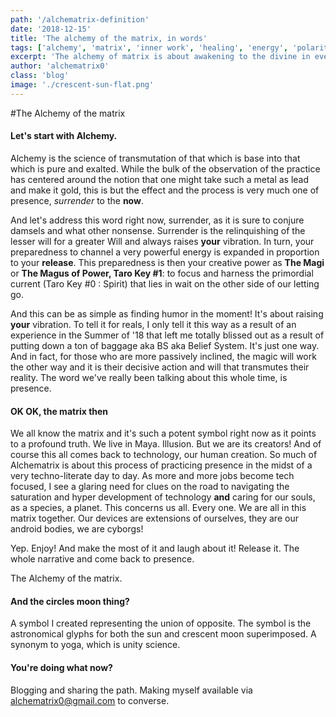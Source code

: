 ```yaml
---
path: '/alchematrix-definition'
date: '2018-12-15'
title: 'The alchemy of the matrix, in words'
tags: ['alchemy', 'matrix', 'inner work', 'healing', 'energy', 'polarity', 'connection', 'Self']
excerpt: 'The alchemy of matrix is about awakening to the divine in every moment'
author: 'alchematrix0'
class: 'blog'
image: './crescent-sun-flat.png'
---
```

#The Alchemy of the matrix

#### Let's start with Alchemy.

Alchemy is the science of transmutation of that which is base into that which is pure and exalted. While the bulk of the observation of the practice has centered around the notion that one might take such a metal as lead and make it gold, this is but the effect and the process is very much one of presence, _surrender_ to the **now**.

And let's address this word right now, surrender, as it is sure to conjure damsels and what other nonsense. Surrender is the relinquishing of the lesser will for a greater Will and always raises **your** vibration. In turn, your preparedness to channel a very powerful energy is expanded in proportion to your **release**. This preparedness is then your creative power as **The Magi** or **The Magus of Power, Taro Key #1**: to focus and harness the primordial current (Taro Key \#0 : Spirit) that lies in wait on the other side of our letting go.

And this can be as simple as finding humor in the moment! It's about raising **your** vibration. To tell it for reals, I only tell it this way as a result of an experience in the Summer of '18 that left me totally blissed out as a result of putting down a ton of baggage aka BS aka Belief System. It's just one way. And in fact, for those who are more passively inclined, the magic will work the other way and it is their decisive action and will that transmutes their reality. The word we've really been talking about this whole time, is presence.

#### OK OK, the matrix then

We all know the matrix and it's such a potent symbol right now as it points to a profound truth. We live in Maya. Illusion. But we are its creators! And of course this all comes back to technology, our human creation. So much of Alchematrix is about this process of practicing presence in the midst of a very techno-literate day to day. As more and more jobs become tech focused, I see a glaring need for clues on the road to navigating the saturation and hyper development of technology **and** caring for our souls, as a species, a planet. This concerns us all. Every one. We are all in this matrix together. Our devices are extensions of ourselves, they are our android bodies, we are cyborgs!

Yep. Enjoy! And make the most of it and laugh about it! Release it. The whole narrative and come back to presence.

The Alchemy of the matrix.

#### And the circles moon thing?

A symbol I created representing the union of opposite. The symbol is the astronomical glyphs for both the sun and crescent moon superimposed. A synonym to yoga, which is unity science.

#### You're doing what now?

Blogging and sharing the path. Making myself available via <alchematrix0@gmail.com> to converse.
